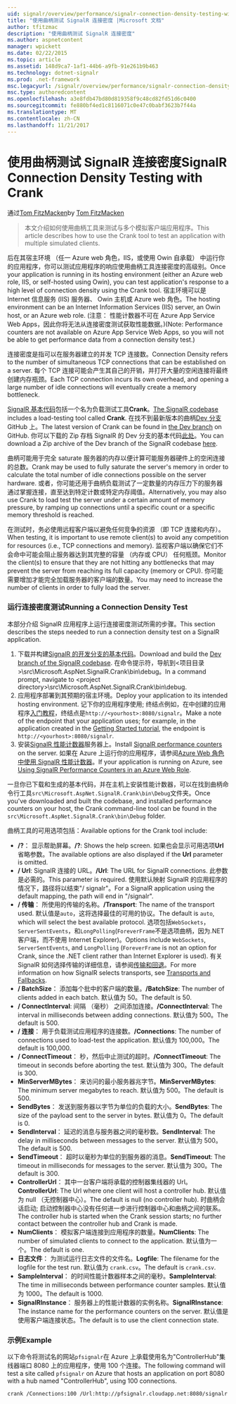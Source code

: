 ```yaml
---
uid: signalr/overview/performance/signalr-connection-density-testing-with-crank
title: "使用曲柄测试 SignalR 连接密度 |Microsoft 文档"
author: tfitzmac
description: "使用曲柄测试 SignalR 连接密度"
ms.author: aspnetcontent
manager: wpickett
ms.date: 02/22/2015
ms.topic: article
ms.assetid: 148d9ca7-1af1-44b6-a9fb-91e261b9b463
ms.technology: dotnet-signalr
ms.prod: .net-framework
msc.legacyurl: /signalr/overview/performance/signalr-connection-density-testing-with-crank
msc.type: authoredcontent
ms.openlocfilehash: a3e8fdb47bd80d819358f9c48cd82fd51d6c0400
ms.sourcegitcommit: fe880bf4ed1c8116071c0e47c0babf3623b7f44a
ms.translationtype: MT
ms.contentlocale: zh-CN
ms.lasthandoff: 11/21/2017
---
```

<a name="signalr-connection-density-testing-with-crank"></a><span data-ttu-id="79e56-103">使用曲柄测试 SignalR 连接密度</span><span class="sxs-lookup"><span data-stu-id="79e56-103">SignalR Connection Density Testing with Crank</span></span>
====================
<span data-ttu-id="79e56-104">通过[Tom FitzMacken](https://github.com/tfitzmac)</span><span class="sxs-lookup"><span data-stu-id="79e56-104">by [Tom FitzMacken](https://github.com/tfitzmac)</span></span>

> <span data-ttu-id="79e56-105">本文介绍如何使用曲柄工具来测试与多个模拟客户端应用程序。</span><span class="sxs-lookup"><span data-stu-id="79e56-105">This article describes how to use the Crank tool to test an application with multiple simulated clients.</span></span>


<span data-ttu-id="79e56-106">后在其宿主环境 （任一 Azure web 角色，IIS，或使用 Owin 自承载） 中运行你的应用程序，你可以测试应用程序的响应使用曲柄工具连接密度的高级别。</span><span class="sxs-lookup"><span data-stu-id="79e56-106">Once your application is running in its hosting environment (either an Azure web role, IIS, or self-hosted using Owin), you can test application's response to a high level of connection density using the Crank tool.</span></span> <span data-ttu-id="79e56-107">宿主环境可以是 Internet 信息服务 (IIS) 服务器、 Owin 主机或 Azure web 角色。</span><span class="sxs-lookup"><span data-stu-id="79e56-107">The hosting environment can be an Internet Information Services (IIS) server, an Owin host, or an Azure web role.</span></span> <span data-ttu-id="79e56-108">(注意： 性能计数器不可在 Azure App Service Web Apps，因此你将无法从连接密度测试获取性能数据。)</span><span class="sxs-lookup"><span data-stu-id="79e56-108">(Note: Performance counters are not available on Azure App Service Web Apps, so you will not be able to get performance data from a connection density test.)</span></span>

<span data-ttu-id="79e56-109">连接密度是指可以在服务器建立的并发 TCP 连接数。</span><span class="sxs-lookup"><span data-stu-id="79e56-109">Connection Density refers to the number of simultaneous TCP connections that can be established on a server.</span></span> <span data-ttu-id="79e56-110">每个 TCP 连接可能会产生其自己的开销，并打开大量的空闲连接将最终创建内存瓶颈。</span><span class="sxs-lookup"><span data-stu-id="79e56-110">Each TCP connection incurs its own overhead, and opening a large number of idle connections will eventually create a memory bottleneck.</span></span>

<span data-ttu-id="79e56-111">[SignalR 基本代码](https://github.com/signalr/signalr)包括一个名为负载测试工具**Crank**。</span><span class="sxs-lookup"><span data-stu-id="79e56-111">[The SignalR codebase](https://github.com/signalr/signalr) includes a load-testing tool called **Crank**.</span></span> <span data-ttu-id="79e56-112">在找不到最新版本的曲柄[Dev 分支](https://github.com/SignalR/signalr/tree/dev)GitHub 上。</span><span class="sxs-lookup"><span data-stu-id="79e56-112">The latest version of Crank can be found in [the Dev branch](https://github.com/SignalR/signalr/tree/dev) on GitHub.</span></span> <span data-ttu-id="79e56-113">你可以下载的 Zip 存档 SignalR 的 Dev 分支的基本代码[此处](https://github.com/SignalR/SignalR/archive/dev.zip)。</span><span class="sxs-lookup"><span data-stu-id="79e56-113">You can download a Zip archive of the Dev branch of the SignalR codebase [here](https://github.com/SignalR/SignalR/archive/dev.zip).</span></span>

<span data-ttu-id="79e56-114">曲柄可能用于完全 saturate 服务器的内存以便计算可能服务器硬件上的空闲连接的总数。</span><span class="sxs-lookup"><span data-stu-id="79e56-114">Crank may be used to fully saturate the server's memory in order to calculate the total number of idle connections possible on the server hardware.</span></span> <span data-ttu-id="79e56-115">或者，你可能还用于曲柄负载测试了一定数量的内存压力下的服务器通过掌握连接，直至达到特定计数或特定内存阈值。</span><span class="sxs-lookup"><span data-stu-id="79e56-115">Alternatively, you may also use Crank to load test the server under a certain amount of memory pressure, by ramping up connections until a specific count or a specific memory threshold is reached.</span></span>

<span data-ttu-id="79e56-116">在测试时，务必使用远程客户端以避免任何竞争的资源 （即 TCP 连接和内存）。</span><span class="sxs-lookup"><span data-stu-id="79e56-116">When testing, it is important to use remote client(s) to avoid any competition for resources (i.e., TCP connections and memory).</span></span> <span data-ttu-id="79e56-117">监视客户端以确保它们不会命中可能会阻止服务器达到其完整的容量 （内存或 CPU） 任何瓶颈。</span><span class="sxs-lookup"><span data-stu-id="79e56-117">Monitor the client(s) to ensure that they are not hitting any bottlenecks that may prevent the server from reaching its full capacity (memory or CPU).</span></span> <span data-ttu-id="79e56-118">你可能需要增加才能完全加载服务器的客户端的数量。</span><span class="sxs-lookup"><span data-stu-id="79e56-118">You may need to increase the number of clients in order to fully load the server.</span></span>

### <a name="running-a-connection-density-test"></a><span data-ttu-id="79e56-119">运行连接密度测试</span><span class="sxs-lookup"><span data-stu-id="79e56-119">Running a Connection Density Test</span></span>

<span data-ttu-id="79e56-120">本部分介绍 SignalR 应用程序上运行连接密度测试所需的步骤。</span><span class="sxs-lookup"><span data-stu-id="79e56-120">This section describes the steps needed to run a connection density test on a SignalR application.</span></span>

1. <span data-ttu-id="79e56-121">下载并构建[SignalR 的开发分支的基本代码](https://github.com/SignalR/SignalR/archive/dev.zip)。</span><span class="sxs-lookup"><span data-stu-id="79e56-121">Download and build the [Dev branch of the SignalR codebase](https://github.com/SignalR/SignalR/archive/dev.zip).</span></span> <span data-ttu-id="79e56-122">在命令提示符，导航到&lt;项目目录&gt;\src\Microsoft.AspNet.SignalR.Crank\bin\debug。</span><span class="sxs-lookup"><span data-stu-id="79e56-122">In a command prompt, navigate to &lt;project directory&gt;\src\Microsoft.AspNet.SignalR.Crank\bin\debug.</span></span>
2. <span data-ttu-id="79e56-123">应用程序部署到其预期的宿主环境。</span><span class="sxs-lookup"><span data-stu-id="79e56-123">Deploy your application to its intended hosting environment.</span></span> <span data-ttu-id="79e56-124">记下你的应用程序使用; 终结点例如，在中创建的应用程序[入门教程](../getting-started/tutorial-getting-started-with-signalr.md)，终结点是`http://<yourhost>:8080/signalr`。</span><span class="sxs-lookup"><span data-stu-id="79e56-124">Make a note of the endpoint that your application uses; for example, in the application created in the [Getting Started tutorial](../getting-started/tutorial-getting-started-with-signalr.md), the endpoint is `http://<yourhost>:8080/signalr`.</span></span>
3. <span data-ttu-id="79e56-125">安装[SignalR 性能计数器](signalr-performance.md#perfcounters)服务器上。</span><span class="sxs-lookup"><span data-stu-id="79e56-125">Install [SignalR performance counters](signalr-performance.md#perfcounters) on the server.</span></span> <span data-ttu-id="79e56-126">如果在 Azure 上运行你的应用程序，请参阅[Azure Web 角色中使用 SignalR 性能计数器](using-signalr-performance-counters-in-an-azure-web-role.md)。</span><span class="sxs-lookup"><span data-stu-id="79e56-126">If your application is running on Azure, see [Using SignalR Performance Counters in an Azure Web Role](using-signalr-performance-counters-in-an-azure-web-role.md).</span></span>

<span data-ttu-id="79e56-127">一旦你已下载和生成的基本代码，并在主机上安装性能计数器，可以在找到曲柄命令行工具`src\Microsoft.AspNet.SignalR.Crank\bin\Debug`文件夹。</span><span class="sxs-lookup"><span data-stu-id="79e56-127">Once you've downloaded and built the codebase, and installed performance counters on your host, the Crank command-line tool can be found in the `src\Microsoft.AspNet.SignalR.Crank\bin\Debug` folder.</span></span>

<span data-ttu-id="79e56-128">曲柄工具的可用选项包括：</span><span class="sxs-lookup"><span data-stu-id="79e56-128">Available options for the Crank tool include:</span></span>

- <span data-ttu-id="79e56-129">**/?**： 显示帮助屏幕。</span><span class="sxs-lookup"><span data-stu-id="79e56-129">**/?**: Shows the help screen.</span></span> <span data-ttu-id="79e56-130">如果也会显示可用选项**Url**省略参数。</span><span class="sxs-lookup"><span data-stu-id="79e56-130">The available options are also displayed if the **Url** parameter is omitted.</span></span>
- <span data-ttu-id="79e56-131">**/ Url**: SignalR 连接的 URL。</span><span class="sxs-lookup"><span data-stu-id="79e56-131">**/Url**: The URL for SignalR connections.</span></span> <span data-ttu-id="79e56-132">此参数是必需的。</span><span class="sxs-lookup"><span data-stu-id="79e56-132">This parameter is required.</span></span> <span data-ttu-id="79e56-133">使用默认映射 SignalR 的应用程序的情况下，路径将以结束"/ signalr"。</span><span class="sxs-lookup"><span data-stu-id="79e56-133">For a SignalR application using the default mapping, the path will end in "/signalr".</span></span>
- <span data-ttu-id="79e56-134">**/ 传输**： 所使用的传输的名称。</span><span class="sxs-lookup"><span data-stu-id="79e56-134">**/Transport**: The name of the transport used.</span></span> <span data-ttu-id="79e56-135">默认值是`auto`，这将选择最佳的可用的协议。</span><span class="sxs-lookup"><span data-stu-id="79e56-135">The default is `auto`, which will select the best available protocol.</span></span> <span data-ttu-id="79e56-136">选项包括`WebSockets`， `ServerSentEvents`，和`LongPolling`(`ForeverFrame`不是选项曲柄，因为.NET 客户端，而不使用 Internet Explorer)。</span><span class="sxs-lookup"><span data-stu-id="79e56-136">Options include `WebSockets`, `ServerSentEvents`, and `LongPolling` (`ForeverFrame` is not an option for Crank, since the .NET client rather than Internet Explorer is used).</span></span> <span data-ttu-id="79e56-137">有关 SignalR 如何选择传输的详细信息，请参阅[传输和回退](../getting-started/introduction-to-signalr.md#transports)。</span><span class="sxs-lookup"><span data-stu-id="79e56-137">For more information on how SignalR selects transports, see [Transports and Fallbacks](../getting-started/introduction-to-signalr.md#transports).</span></span>
- <span data-ttu-id="79e56-138">**/ BatchSize**： 添加每个批中的客户端的数量。</span><span class="sxs-lookup"><span data-stu-id="79e56-138">**/BatchSize**: The number of clients added in each batch.</span></span> <span data-ttu-id="79e56-139">默认值为 50。</span><span class="sxs-lookup"><span data-stu-id="79e56-139">The default is 50.</span></span>
- <span data-ttu-id="79e56-140">**/ ConnectInterval**: 间隔 （毫秒） 之间添加连接。</span><span class="sxs-lookup"><span data-stu-id="79e56-140">**/ConnectInterval**: The interval in milliseconds between adding connections.</span></span> <span data-ttu-id="79e56-141">默认值为 500。</span><span class="sxs-lookup"><span data-stu-id="79e56-141">The default is 500.</span></span>
- <span data-ttu-id="79e56-142">**/ 连接**： 用于负载测试应用程序的连接数。</span><span class="sxs-lookup"><span data-stu-id="79e56-142">**/Connections**: The number of connections used to load-test the application.</span></span> <span data-ttu-id="79e56-143">默认值为 100,000。</span><span class="sxs-lookup"><span data-stu-id="79e56-143">The default is 100,000.</span></span>
- <span data-ttu-id="79e56-144">**/ ConnectTimeout**： 秒，然后中止测试的超时。</span><span class="sxs-lookup"><span data-stu-id="79e56-144">**/ConnectTimeout**: The timeout in seconds before aborting the test.</span></span> <span data-ttu-id="79e56-145">默认值为 300。</span><span class="sxs-lookup"><span data-stu-id="79e56-145">The default is 300.</span></span>
- <span data-ttu-id="79e56-146">**MinServerMBytes**： 来访问的最小服务器兆字节。</span><span class="sxs-lookup"><span data-stu-id="79e56-146">**MinServerMBytes**: The minimum server megabytes to reach.</span></span> <span data-ttu-id="79e56-147">默认值为 500。</span><span class="sxs-lookup"><span data-stu-id="79e56-147">The default is 500.</span></span>
- <span data-ttu-id="79e56-148">**SendBytes**： 发送到服务器以字节为单位的负载的大小。</span><span class="sxs-lookup"><span data-stu-id="79e56-148">**SendBytes**: The size of the payload sent to the server in bytes.</span></span> <span data-ttu-id="79e56-149">默认值为 0。</span><span class="sxs-lookup"><span data-stu-id="79e56-149">The default is 0.</span></span>
- <span data-ttu-id="79e56-150">**SendInterval**： 延迟的消息与服务器之间的毫秒数。</span><span class="sxs-lookup"><span data-stu-id="79e56-150">**SendInterval**: The delay in milliseconds between messages to the server.</span></span> <span data-ttu-id="79e56-151">默认值为 500。</span><span class="sxs-lookup"><span data-stu-id="79e56-151">The default is 500.</span></span>
- <span data-ttu-id="79e56-152">**SendTimeout**： 超时以毫秒为单位的到服务器的消息。</span><span class="sxs-lookup"><span data-stu-id="79e56-152">**SendTimeout**: The timeout in milliseconds for messages to the server.</span></span> <span data-ttu-id="79e56-153">默认值为 300。</span><span class="sxs-lookup"><span data-stu-id="79e56-153">The default is 300.</span></span>
- <span data-ttu-id="79e56-154">**ControllerUrl**： 其中一台客户端将承载的控制器集线器的 Url。</span><span class="sxs-lookup"><span data-stu-id="79e56-154">**ControllerUrl**: The Url where one client will host a controller hub.</span></span> <span data-ttu-id="79e56-155">默认值为 null （无控制器中心）。</span><span class="sxs-lookup"><span data-stu-id="79e56-155">The default is null (no controller hub).</span></span> <span data-ttu-id="79e56-156">时曲柄会话启动; 启动控制器中心没有任何进一步进行控制器中心和曲柄之间的联系。</span><span class="sxs-lookup"><span data-stu-id="79e56-156">The controller hub is started when the Crank session starts; no further contact between the controller hub and Crank is made.</span></span>
- <span data-ttu-id="79e56-157">**NumClients**： 模拟客户端连接到应用程序的数量。</span><span class="sxs-lookup"><span data-stu-id="79e56-157">**NumClients**: The number of simulated clients to connect to the application.</span></span> <span data-ttu-id="79e56-158">默认值为一个。</span><span class="sxs-lookup"><span data-stu-id="79e56-158">The default is one.</span></span>
- <span data-ttu-id="79e56-159">**日志文件**： 为测试运行日志文件的文件名。</span><span class="sxs-lookup"><span data-stu-id="79e56-159">**Logfile**: The filename for the logfile for the test run.</span></span> <span data-ttu-id="79e56-160">默认值为 `crank.csv`。</span><span class="sxs-lookup"><span data-stu-id="79e56-160">The default is `crank.csv`.</span></span>
- <span data-ttu-id="79e56-161">**SampleInterval**： 的时间性能计数器样本之间的毫秒。</span><span class="sxs-lookup"><span data-stu-id="79e56-161">**SampleInterval**: The time in milliseconds between performance counter samples.</span></span> <span data-ttu-id="79e56-162">默认值为 1000。</span><span class="sxs-lookup"><span data-stu-id="79e56-162">The default is 1000.</span></span>
- <span data-ttu-id="79e56-163">**SignalRInstance**： 服务器上的性能计数器的实例名称。</span><span class="sxs-lookup"><span data-stu-id="79e56-163">**SignalRInstance**: The instance name for the performance counters on the server.</span></span> <span data-ttu-id="79e56-164">默认值是使用客户端连接状态。</span><span class="sxs-lookup"><span data-stu-id="79e56-164">The default is to use the client connection state.</span></span>

### <a name="example"></a><span data-ttu-id="79e56-165">示例</span><span class="sxs-lookup"><span data-stu-id="79e56-165">Example</span></span>

<span data-ttu-id="79e56-166">以下命令将测试名的网站`pfsignalr`在 Azure 上承载使用名为"ControllerHub"集线器端口 8080 上的应用程序，使用 100 个连接。</span><span class="sxs-lookup"><span data-stu-id="79e56-166">The following command will test a site called `pfsignalr` on Azure that hosts an application on port 8080 with a hub named "ControllerHub", using 100 connections.</span></span>

`crank /Connections:100 /Url:http://pfsignalr.cloudapp.net:8080/signalr`
